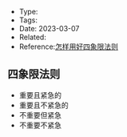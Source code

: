 * Type:
* Tags:
* Date: 2023-03-07
* Related:
* Reference:[怎样用好四象限法则](https://zhuanlan.zhihu.com/p/48485656)

## 四象限法则
* 重要且紧急的
* 重要且不紧急的
* 不重要但紧急
* 不重要不紧急